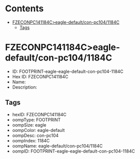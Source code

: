 



Contents
========

* [FZECONPC141184C>eagle-default/con-pc104/1184C](#fzeconpc141184ceagle-defaultcon-pc1041184c)
	* [Tags](#tags)

# FZECONPC141184C>eagle-default/con-pc104/1184C

- ID: FOOTPRINT-eagle-eagle-default-con-pc104-1184C
- Hex ID: FZECONPC141184C
- Name: 
- Description: 

## Tags

- hexID: FZECONPC141184C
- oompType: FOOTPRINT
- oompSize: eagle
- oompColor: eagle-default
- oompDesc: con-pc104
- oompIndex: 1184C
- oompName: eagle-default/con-pc104/1184C
- oompID: FOOTPRINT-eagle-eagle-default-con-pc104-1184C
